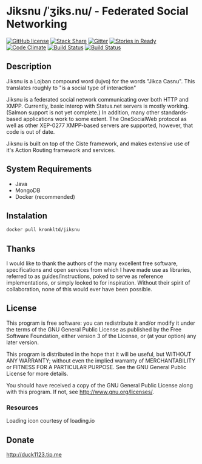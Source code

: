 Jiksnu /ˈʒiks.nu/ - Federated Social Networking
===============================================

[![GitHub license](https://img.shields.io/github/license/kronkltd/jiksnu.svg)](http://www.gnu.org/licenses/gpl-3.0.en.html)
[![Stack Share](http://img.shields.io/badge/tech-stack-0690fa.svg?style=flat)](http://stackshare.io/kronkltd/jiksnu)
[![Gitter](https://badges.gitter.im/Join%20Chat.svg)](https://gitter.im/kronkltd/jiksnu?utm_source=badge&utm_medium=badge&utm_campaign=pr-badge)
[![Stories in Ready](https://badge.waffle.io/kronkltd/jiksnu.png?label=ready&title=Ready)](http://waffle.io/kronkltd/jiksnu)
[![Code Climate](https://codeclimate.com/github/kronkltd/jiksnu/badges/gpa.svg)](https://codeclimate.com/github/kronkltd/jiksnu)
[![Build Status](https://drone.io/github.com/kronkltd/jiksnu/status.png)](https://drone.io/github.com/kronkltd/jiksnu/latest)
[![Build Status](http://build.jiksnu.org/buildStatus/icon?job=jiksnu)](http://build.jiksnu.org/job/jiksnu/)

## Description

Jiksnu is a Lojban compound word (lujvo) for the words "Jikca
Casnu". This translates roughly to "is a social type of interaction"

Jiksnu is a federated social network communicating over both HTTP and
XMPP. Currently, basic interop with Status.net servers is mostly
working. (Salmon support is not yet complete.) In addition, many other
standards-based applications work to some extent. The OneSocialWeb
protocol as well as other XEP-0277 XMPP-based servers are supported,
however, that code is out of date.

Jiksnu is built on top of the Ciste framework, and makes extensive use
of it's Action Routing framework and services.

## System Requirements

- Java
- MongoDB
- Docker (recommended)

## Instalation

```bash
docker pull kronkltd/jiksnu
```

## Thanks

I would like to thank the authors of the many excellent free software,
specifications and open services from which I have made use as libraries,
referred to as guides/instructions, poked to serve as reference
implementations, or simply looked to for inspiration. Without
their spirit of collaboration, none of this would ever have been
possible.

## License

This program is free software: you can redistribute it and/or modify
it under the terms of the GNU General Public License as published by
the Free Software Foundation, either version 3 of the License, or
(at your option) any later version.

This program is distributed in the hope that it will be useful,
but WITHOUT ANY WARRANTY; without even the implied warranty of
MERCHANTABILITY or FITNESS FOR A PARTICULAR PURPOSE.  See the
GNU General Public License for more details.

You should have received a copy of the GNU General Public License
along with this program.  If not, see <http://www.gnu.org/licenses/>.

### Resources

Loading icon courtesy of loading.io

## Donate

http://duck1123.tip.me
